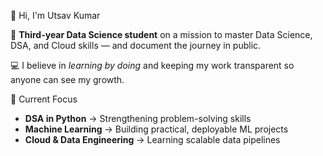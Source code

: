 👋 Hi, I'm Utsav Kumar

🎯 **Third-year Data Science student** on a mission to master Data Science, DSA, and Cloud skills — and document the journey in public. 

💻 I believe in *learning by doing* and keeping my work transparent so anyone can see my growth.

🚀 Current Focus
- **DSA in Python** → Strengthening problem-solving skills
- **Machine Learning** → Building practical, deployable ML projects
- **Cloud & Data Engineering** → Learning scalable data pipelines
